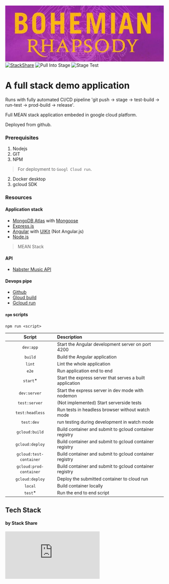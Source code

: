![Bo Raps Image](https://raw.githubusercontent.com/CliffCrerar/bohemian-rhapsody/master/src/assets/img/bhpic.jpeg)
[![StackShare](http://img.shields.io/badge/tech-stack-0690fa.svg?style=flat)](https://stackshare.io/CliffCrerar/bohemian-rhapsody)
![Pull Into Stage](https://github.com/CliffCrerar/bohemian-rhapsody/workflows/Pull%20Into%20Stage/badge.svg?branch=dev)
![Stage Test](https://github.com/CliffCrerar/bohemian-rhapsody/workflows/Stage%20Test/badge.svg?branch=stage)

# A full stack demo application

Runs with fully automated CI/CD pipeline 'git push -> stage -> test-build -> run-test -> prod-build -> release'. 

Full MEAN stack application embeded in google cloud platform.

Deployed from github.

### Prerequisites

1. Nodejs
2. GIT
4. NPM

> For deployment to `Googl Cloud run`.

2. Docker desktop
2. gcloud SDK

### Resources

#### Application stack

- [MongoDB Atlas](https://www.mongodb.com/cloud/atlas) with [Mongoose](https://mongoosejs.com/)
- [Express.js](Express.js)
- [Angular](https://angular.io/) with [UIKit](https://getuikit.com/) (Not Angular.js)
- [Node.js](https://nodejs.org/en/)

> MEAN Stack

#### API

- [Nabster Music API](https://developer.napster.com/)

#### Devops pipe

- [Github](https://github.com/)
- [Gloud build](https://cloud.google.com/cloud-build)
- [Gcloud run](https://cloud.google.com/run)

#### `npm` scripts

`npm run <script>`

|Script|Description|
|:---------:|:---------------------------------------------|
| `dev:app` | Start the Angular development server on port 4200 |
| `build` | Build the Angular application |
| `lint`    | Lint the whole application |
| `e2e`     | Run application end to end |
| `start`*  | Start the express server that serves a built application |
| `dev:server` | Start the express server in dev mode with nodemon |
| `test:server` | (Not implemented) Start serverside tests |
| `test:headless` | Run tests in headless browser without watch mode |
| `test:dev` | run testing during development in watch mode |
| `gcloud:build`| Build container and submit to gcloud container registry |
| `gcloud:deploy`| Build container and submit to gcloud container registry |
| `gcloud:test-container` | Build container and submit to gcloud container registry |
| `gcloud:prod-container` | Build container and submit to gcloud container registry |
| `gcloud:deploy` | Deploy the submitted container to cloud run |
| `local` | Build container locally |
| `test`* | Run the end to end script |

## Tech Stack 
#### by Stack Share


[](https://embed.stackshare.io/stacks/embed/89e19b77f1c323c55bcf7b90d0f8d5)
![](https://cdn1.stackshare.io/javascripts/client-code.js)
